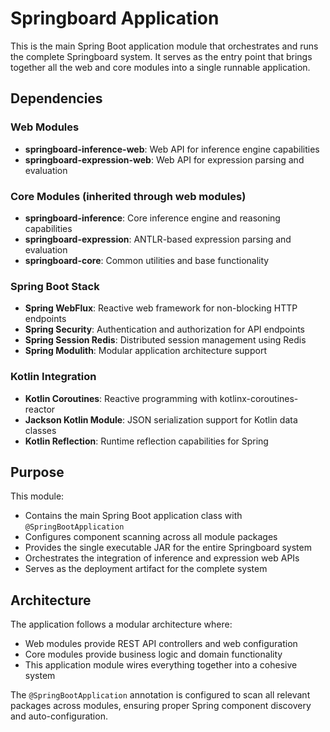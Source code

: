 # Springboard Application

This is the main Spring Boot application module that orchestrates and runs the complete Springboard system. It serves as the entry point that brings together all the web and core modules into a single runnable application.

## Dependencies

### Web Modules

- **springboard-inference-web**: Web API for inference engine capabilities
- **springboard-expression-web**: Web API for expression parsing and evaluation

### Core Modules (inherited through web modules)

- **springboard-inference**: Core inference engine and reasoning capabilities
- **springboard-expression**: ANTLR-based expression parsing and evaluation
- **springboard-core**: Common utilities and base functionality

### Spring Boot Stack

- **Spring WebFlux**: Reactive web framework for non-blocking HTTP endpoints
- **Spring Security**: Authentication and authorization for API endpoints
- **Spring Session Redis**: Distributed session management using Redis
- **Spring Modulith**: Modular application architecture support

### Kotlin Integration

- **Kotlin Coroutines**: Reactive programming with kotlinx-coroutines-reactor
- **Jackson Kotlin Module**: JSON serialization support for Kotlin data classes
- **Kotlin Reflection**: Runtime reflection capabilities for Spring

## Purpose

This module:

- Contains the main Spring Boot application class with `@SpringBootApplication`
- Configures component scanning across all module packages
- Provides the single executable JAR for the entire Springboard system
- Orchestrates the integration of inference and expression web APIs
- Serves as the deployment artifact for the complete system

## Architecture

The application follows a modular architecture where:

- Web modules provide REST API controllers and web configuration
- Core modules provide business logic and domain functionality
- This application module wires everything together into a cohesive system

The `@SpringBootApplication` annotation is configured to scan all relevant packages across modules, ensuring proper Spring component discovery and auto-configuration.
